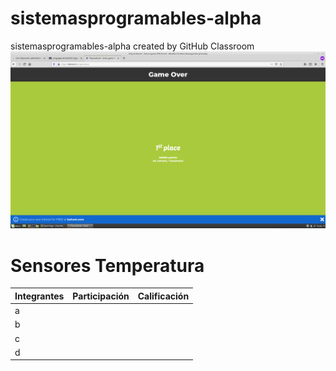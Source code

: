 # sistemasprogramables-alpha
sistemasprogramables-alpha created by GitHub Classroom
![](imagen1.png)
# Sensores Temperatura



| Integrantes | Participación | Calificación |
|-------------|----------------|--------------|
| a           |                |              |
| b           |                |              |
| c           |                |              |
| d           |                |              |
